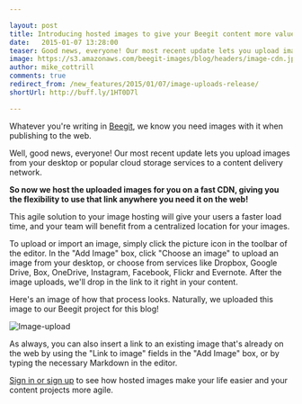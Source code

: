 ```yaml
---

layout: post
title: Introducing hosted images to give your Beegit content more value 
date:   2015-01-07 13:28:00
teaser: Good news, everyone! Our most recent update lets you upload images to a CDN. 
image: https://s3.amazonaws.com/beegit-images/blog/headers/image-cdn.jpg
author: mike_cottrill
comments: true
redirect_from: /new_features/2015/01/07/image-uploads-release/
shortUrl: http://buff.ly/1HT0D7l

---
```


Whatever you're writing in [Beegit](https://beegit.com), we know you need images with it when publishing to the web. 

Well, good news, everyone! Our most recent update lets you upload images from your desktop or popular cloud storage services to a content delivery network.

**So now we host the uploaded images for you on a fast CDN, giving you the flexibility to use that link anywhere you need it on the web!**

This agile solution to your image hosting will give your users a faster load time, and your team will benefit from a centralized location for your images. 

To upload or import an image, simply click the picture icon in the toolbar of the editor. In the "Add Image" box, click "Choose an image" to upload an image from your desktop, or choose from services like Dropbox, Google Drive, Box, OneDrive, Instagram, Facebook, Flickr and Evernote. After the image uploads, we'll drop in the link to it right in your content.

Here's an image of how that process looks. Naturally, we uploaded this image to our Beegit project for this blog! 

![Image-upload](https://ucarecdn.com/ef9ecd40-7615-45e0-be65-a63bed3718c9/)

As always, you can also insert a link to an existing image that's already on the web by using the "Link to image" fields in the "Add Image" box, or by typing the necessary Markdown in the editor.

[Sign in or sign up](https://beegit.com) to see how hosted images make your life easier and your content projects more agile. 

